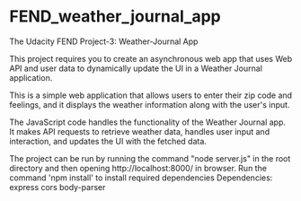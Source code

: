 # FEND_weather_journal_app

The Udacity FEND Project-3: Weather-Journal App

This project requires you to create an asynchronous web app that uses Web API and user data to dynamically update the UI in a Weather Journal application.

This is a simple web application that allows users to enter their zip code and feelings, and it displays the weather information along with the user's input.

The JavaScript code handles the functionality of the Weather Journal app. It makes API requests to retrieve weather data, handles user input and interaction, and updates the UI with the fetched data.


The project can be run by running the command "node server.js" in the root directory and then opening http://localhost:8000/ in browser.
Run the command 'npm install' to install required dependencies
Dependencies: express cors body-parser
